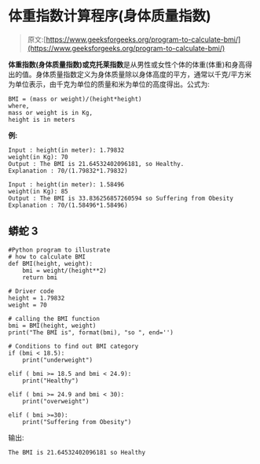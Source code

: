 # 体重指数计算程序(身体质量指数)

> 原文:[https://www.geeksforgeeks.org/program-to-calculate-bmi/](https://www.geeksforgeeks.org/program-to-calculate-bmi/)

**体重指数(身体质量指数)**或**克托莱指数**是从男性或女性个体的体重(体重)和身高得出的值。身体质量指数定义为身体质量除以身体高度的平方，通常以千克/平方米为单位表示，由千克为单位的质量和米为单位的高度得出。公式为:

```
BMI = (mass or weight)/(height*height)
where,
mass or weight is in Kg,
height is in meters
```

**例:**

```
Input : height(in meter): 1.79832
weight(in Kg): 70
Output : The BMI is 21.64532402096181, so Healthy.
Explanation : 70/(1.79832*1.79832)

Input : height(in meter): 1.58496
weight(in Kg): 85
Output : The BMI is 33.836256857260594 so Suffering from Obesity
Explanation : 70/(1.58496*1.58496)
```

## 蟒蛇 3

```
#Python program to illustrate
# how to calculate BMI
def BMI(height, weight):
    bmi = weight/(height**2)
    return bmi

# Driver code
height = 1.79832
weight = 70

# calling the BMI function
bmi = BMI(height, weight)
print("The BMI is", format(bmi), "so ", end='')

# Conditions to find out BMI category
if (bmi < 18.5):
    print("underweight")

elif ( bmi >= 18.5 and bmi < 24.9):
    print("Healthy")

elif ( bmi >= 24.9 and bmi < 30):
    print("overweight")

elif ( bmi >=30):
    print("Suffering from Obesity")
```

输出:

```
The BMI is 21.64532402096181 so Healthy
```
